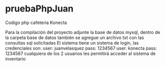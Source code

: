 # pruebaPhpJuan
Codigo php cafeteria Konecta

Para la compilación del proyecto adjunte la base de datos mysql, dentro de la carpeta base de datos también se agregue un archivo txt con las consultas sql solicitadas
El sistema tiene un sistema de login, las credenciales son:
user: juanvelasquez pass: 1234567
user: konecta pass: 1234567
cualquiera de los 2 usuarios les permitirá acceder al sistema de inventario



